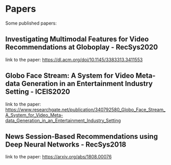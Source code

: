 # **Papers**

Some published papers:

## **Investigating Multimodal Features for Video Recommendations at Globoplay - RecSys2020**
link to the paper: https://dl.acm.org/doi/10.1145/3383313.3411553

## **Globo Face Stream: A System for Video Meta-data Generation in an Entertainment Industry Setting - ICEIS2020**
link to the paper: https://www.researchgate.net/publication/340792580_Globo_Face_Stream_A_System_for_Video_Meta-data_Generation_in_an_Entertainment_Industry_Setting

## **News Session-Based Recommendations using Deep Neural Networks - RecSys2018**
link to the paper: https://arxiv.org/abs/1808.00076